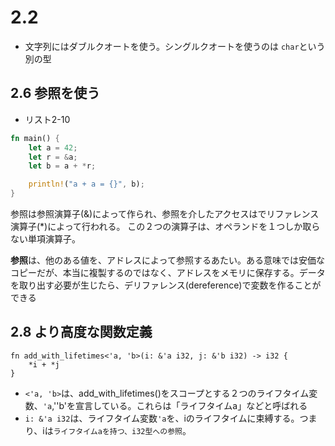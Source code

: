 # 2.2
- 文字列にはダブルクオートを使う。シングルクオートを使うのは `char`という別の型

## 2.6 参照を使う
- リスト2-10

```rust
fn main() {
    let a = 42;
    let r = &a;
    let b = a + *r;

    println!("a + a = {}", b);
}
```

参照は参照演算子(&)によって作られ、参照を介したアクセスはでリファレンス演算子(*)によって行われる。
この２つの演算子は、オペランドを１つしか取らない単項演算子。

**参照**は、他のある値を、アドレスによって参照するあたい。ある意味では安価なコピーだが、本当に複製するのではなく、アドレスをメモリに保存する。データを取り出す必要が生じたら、デリファレンス(dereference)で変数を作ることができる

## 2.8 より高度な関数定義
```rust:2-13｜明示的なライフタイム注釈を持つ関数シグネイチャ
fn add_with_lifetimes<'a, 'b>(i: &'a i32, j: &'b i32) -> i32 {
	*i + *j
}
```
- `<'a, 'b>`は、add_with_lifetimes()をスコープとする２つのライフタイム変数、`'a`,''b'を宣言している。これらは「ライフタイムa」などと呼ばれる
- `i: &'a i32`は、ライフタイム変数`'a`を、iのライフタイムに束縛する。つまり、iは`ライフタイムaを持つ、i32型への参照`。